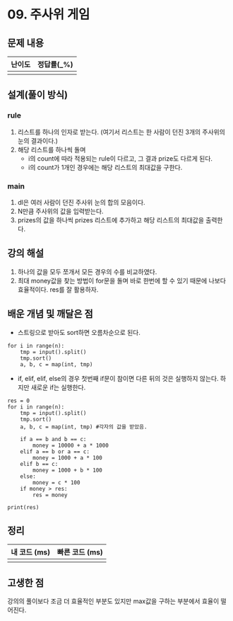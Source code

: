 # 09. 주사위 게임

## 문제 내용


| 난이도 | 정답률(\_%) |
| :----: | :---------: |
|        |             |

## 설계(풀이 방식)

### rule
1. 리스트를 하나의 인자로 받는다. (여기서 리스트는 한 사람이 던진 3개의 주사위의 눈의 결과이다.)
2. 해당 리스트를 하나씩 돌며
    - i의 count에 따라 적용되는 rule이 다르고, 그 결과 prize도 다르게 된다.
    - i의 count가 1개인 경우에는 해당 리스트의 최대값을 구한다.

### main
1. dl은 여러 사람이 던진 주사위 눈의 합의 모음이다.
2. N만큼 주사위의 값을 입력받는다.
3. prizes의 값을 하나씩 prizes 리스트에 추가하고 해당 리스트의 최대값을 출력한다.

## 강의 해설
1. 하나의 값을 모두 쪼개서 모든 경우의 수를 비교하였다.
2. 최대 money값을 찾는 방법이 for문을 돌며 바로 한번에 할 수 있기 때문에 나보다 효율적이다. res를 잘 활용하자.

## 배운 개념 및 깨달은 점
- 스트링으로 받아도 sort하면 오름차순으로 된다.
```
for i in range(n):
    tmp = input().split()
    tmp.sort()
    a, b, c = map(int, tmp)
```
- if, elif, elif, else의 경우 첫번째 if문이 참이면 다른 뒤의 것은 실행하지 않는다. 하지만 새로운 if는 실행한다.
```
res = 0
for i in range(n):
    tmp = input().split()
    tmp.sort()
    a, b, c = map(int, tmp) #각자의 값을 받았음.

    if a == b and b == c:
        money = 10000 + a * 1000
    elif a == b or a == c:
        money = 1000 + a * 100
    elif b == c:
        money = 1000 + b * 100
    else:
        money = c * 100
    if money > res:
        res = money

print(res)
```


## 정리

| 내 코드 (ms) | 빠른 코드 (ms) |
| :----------: | :------------: |
|              |                |

## 고생한 점
강의의 풀이보다 조금 더 효율적인 부분도 있지만 max값을 구하는 부분에서 효율이 떨어진다.
